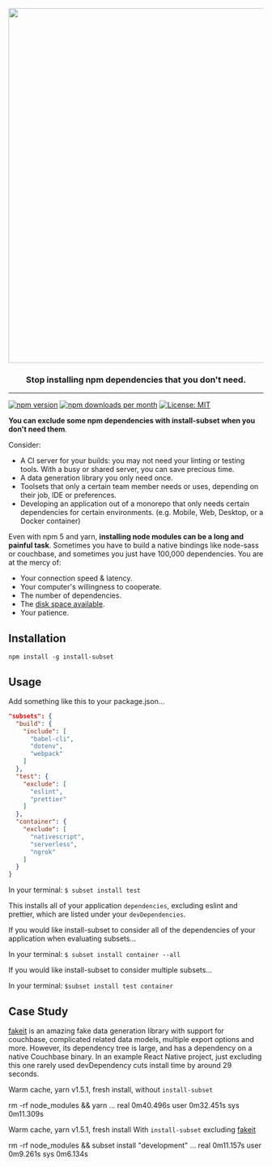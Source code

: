 <p align="center">
  <img src="https://raw.githubusercontent.com/tabrindle/install-subset/master/logo.png" align="center"  width="700px"/>
  <h3 align="center">Stop installing npm dependencies that you don't need.</h3>
  <hr/>
</p>

[![npm version](https://badge.fury.io/js/install-subset.svg)](https://badge.fury.io/js/install-subset)
[![npm downloads per month](https://img.shields.io/npm/dm/install-subset.svg?maxAge=86400)](https://www.npmjs.com/package/install-subset)
[![License: MIT](https://img.shields.io/badge/License-MIT-yellow.svg)](https://opensource.org/licenses/MIT)

**You can exclude some npm dependencies with install-subset when you don't need them**.

Consider:

- A CI server for your builds: you may not need your linting or testing tools. With a busy or shared server, you can save precious time.
- A data generation library you only need once.
- Toolsets that only a certain team member needs or uses, depending on their job, IDE or preferences.
- Developing an application out of a monorepo that only needs certain dependencies for certain environments. (e.g. Mobile, Web, Desktop, or a Docker container)

Even with npm 5 and yarn, **installing node modules can be a long and painful task**. Sometimes you have to build a native bindings like node-sass or couchbase, and sometimes you just have 100,000 dependencies. You are at the mercy of:

- Your connection speed & latency.
- Your computer's willingness to cooperate.
- The number of dependencies.
- The [disk space available](http://devhumor.com/content/uploads/images/August2017/node-modules.jpg).
- Your patience.

## Installation

`npm install -g install-subset`

## Usage

Add something like this to your package.json...

```json
"subsets": {
  "build": {
    "include": [
      "babel-cli",
      "dotenv",
      "webpack"
    ]
  },
  "test": {
    "exclude": [
      "eslint",
      "prettier"
    ]
  },
  "container": {
    "exclude": [
      "nativescript",
      "serverless",
      "ngrok"
    ]
  }
}
```

In your terminal: `$ subset install test`

This installs all of your application `dependencies`, excluding eslint and prettier, which are listed under your `devDependencies`.

If you would like install-subset to consider all of the dependencies of your application when evaluating subsets...

In your terminal: `$ subset install container --all`

If you would like install-subset to consider multiple subsets...

In your terminal: `$subset install test container`

## Case Study

[fakeit](https://github.com/bentonam/fakeit) is an amazing fake data generation library with support for couchbase, complicated related data models, multiple export options and more. However, its dependency tree is large, and has a dependency on a native Couchbase binary. In an example React Native project, just excluding this one rarely used devDependency cuts install time by around 29 seconds. 

Warm cache, yarn v1.5.1, fresh install, without `install-subset`

  rm -rf node_modules && yarn
  ...
  real    0m40.496s
  user    0m32.451s
  sys     0m11.309s


Warm cache, yarn v1.5.1, fresh install  With `install-subset` excluding [fakeit](https://github.com/bentonam/fakeit)

  rm -rf node_modules && subset install "development"
  ...
  real    0m11.157s
  user    0m9.261s
  sys     0m6.134s

